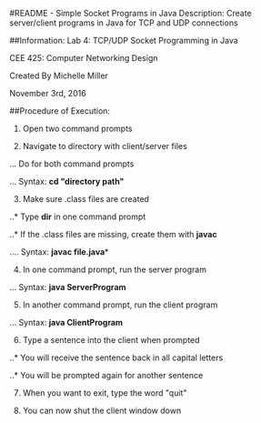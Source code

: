 #README - Simple Socket Programs in Java
Description: Create server/client programs in Java for TCP and UDP connections
 
##Information:
Lab 4: TCP/UDP Socket Programming in Java

CEE 425: Computer Networking Design

Created By Michelle Miller

November 3rd, 2016

 
##Procedure of Execution:
1. Open two command prompts

2. Navigate to directory with client/server files

... Do for both command prompts 

... Syntax: **cd "directory path"**

3. Make sure .class files are created

..* Type **dir** in one command prompt

..* If the .class files are missing, create them with **javac**

.... Syntax: **javac file.java***

4. In one command prompt, run the server program

... Syntax: **java ServerProgram**

5. In another command prompt, run the client program

... Syntax: **java ClientProgram**

6. Type a sentence into the client when prompted

..* You will receive the sentence back in all capital letters

..* You will be prompted again for another sentence

7. When you want to exit, type the word "quit"

8. You can now shut the client window down
